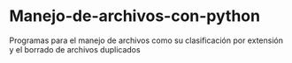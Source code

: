 # Manejo-de-archivos-con-python
Programas para el manejo de archivos como su clasificación por extensión y el borrado de archivos duplicados
